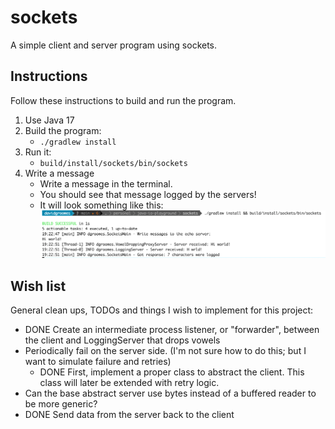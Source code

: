 # sockets

A simple client and server program using sockets.

## Instructions

Follow these instructions to build and run the program.

1. Use Java 17
1. Build the program:
    * `./gradlew install`
1. Run it:
    * `build/install/sockets/bin/sockets`
1. Write a message
    * Write a message in the terminal.
    * You should see that message logged by the servers!
    * It will look something like this:
      ![screenshot.png](screenshot.png)

## Wish list

General clean ups, TODOs and things I wish to implement for this project:

* DONE Create an intermediate process listener, or "forwarder", between the client and LoggingServer that drops vowels
* Periodically fail on the server side. (I'm not sure how to do this; but I want to simulate failure and retries) 
  * DONE First, implement a proper class to abstract the client. This class will later be extended with retry logic.
* Can the base abstract server use bytes instead of a buffered reader to be more generic?
* DONE Send data from the server back to the client
